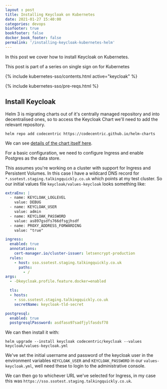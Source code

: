 ```yaml
---
layout : post
title: Installing Keycloak on Kubernetes
date: 2021-01-27 15:40:00
categories: devops
biofooter: true
bookfooter: false
docker_book_footer: false
permalink: '/installing-keycloak-kubernetes-helm'
---
```


In this post we cover how to install Keycloak on Kubernetes.

This post is part of a series on single sign on for Kubernetes

{% include kubernetes-sso/contents.html active="keycloak" %}

<!--more-->

{% include kubernetes-sso/pre-reqs.html %}

## Install Keycloak

Helm 3 is migrating charts out of it's centrally managed repository and into decentralised ones, so to access the Keycloak Chart we'll need to add the relevant repository.

```
helm repo add codecentric https://codecentric.github.io/helm-charts
```

We can see [details of the chart itself here](https://github.com/codecentric/helm-charts/tree/master/charts/keycloak).

For a basic configuration, we need to configure Ingress and enable Postgres as the data store. 

This assumes you're working on a cluster with support for Ingress and Persistent Volumes. In this case I have a wildcard DNS record for `*.ssotest.staging.talkingquickly.co.uk` which points at my test cluster. So our initial values file `keycloak/values-keycloak` looks something like:

```yaml
extraEnv: |
  - name: KEYCLOAK_LOGLEVEL
    value: DEBUG
  - name: KEYCLOAK_USER
    value: admin
  - name: KEYCLOAK_PASSWORD
    value: as897gsdfs766dfsgjhsdf
  - name: PROXY_ADDRESS_FORWARDING
    value: "true"

ingress:
  enabled: true
  annotations:
    cert-manager.io/cluster-issuer: letsencrypt-production
  rules:
    - host: sso.ssotest.staging.talkingquickly.co.uk
      paths:
        - /
args:
  - -Dkeycloak.profile.feature.docker=enabled

  tls:
  - hosts:
    - sso.ssotest.staging.talkingquickly.co.uk
    secretName: keycloak-tld-secret

postgresql:
  enabled: true
  postgresqlPassword: asdfaso97sadfjylfasdsf78
```

We can then install it with:

```
helm upgrade --install keycloak codecentric/keycloak --values keycloak/values-keycloak.yml
```

We've set the initial username and password of the keycloak user in the environment variables `KEYCLOAK_USER` and `KEYCLOAK_PASSWORD` in our `values-keycloak.yml`, well need these to login to the administrative console.

We can then go to whichever URL we've selected for Ingress, in my case this was `https://sso.ssotest.staging.talkingquickly.co.uk`.